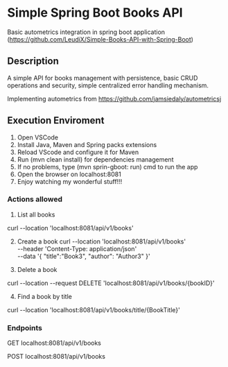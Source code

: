# Simple Spring Boot Books API

Basic autometrics integration in spring boot application (https://github.com/LeudiX/Simple-Books-API-with-Spring-Boot)


## Description

A simple API for books management with persistence, basic CRUD operations and security, simple centralized error handling mechanism.

Implementing autometrics from https://github.com/jamsiedaly/autometricsj

## Execution Enviroment

1. Open VSCode
2. Install Java, Maven and Spring packs extensions
3. Reload VScode and configure it for Maven
4. Run (mvn clean install) for dependencies management
5. If no problems, type (mvn sprin-gboot: run) cmd to run the app
6. Open the browser on localhost:8081
7. Enjoy watching my wonderful stuff!!!

### Actions allowed

1. List all books

curl --location 'localhost:8081/api/v1/books'

2. Create a book
curl --location 'localhost:8081/api/v1/books' \
--header 'Content-Type: application/json' \
--data '{
    "title":"Book3",
    "author": "Author3"
}'

3. Delete a book

curl --location --request DELETE 'localhost:8081/api/v1/books/{bookID}'

4. Find a book by title

curl --location 'localhost:8081/api/v1/books/title/{BookTitle}'

### Endpoints

GET localhost:8081/api/v1/books

POST localhost:8081/api/v1/books

